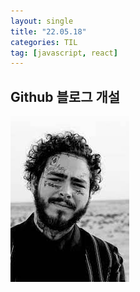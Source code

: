 ```yaml
---
layout: single
title: "22.05.18"
categories: TIL
tag: [javascript, react]
---
```


## Github 블로그 개설



![postie2](../images/2022-05-18-first/postie2.jpg)
